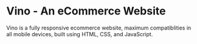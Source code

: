 # Vino - An eCommerce Website



Vino is a fully responsive ecommerce website, maximum compatiblities in all mobile devices, built using HTML, CSS, and JavaScript.








